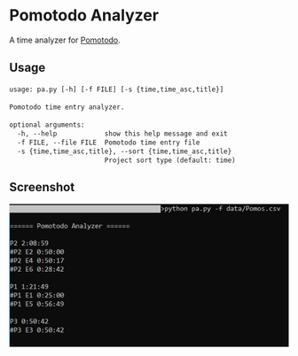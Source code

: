 # Pomotodo Analyzer

A time analyzer for [Pomotodo](https://pomotodo.com).

## Usage

```
usage: pa.py [-h] [-f FILE] [-s {time,time_asc,title}]

Pomotodo time entry analyzer.

optional arguments:
  -h, --help            show this help message and exit
  -f FILE, --file FILE  Pomotodo time entry file
  -s {time,time_asc,title}, --sort {time,time_asc,title}
                        Project sort type (default: time)
```

## Screenshot

![](screenshot.png)
